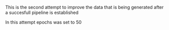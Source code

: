 This is the second attempt to improve the data that is being generated after a succesfull pipeline is established

In this attempt epochs was set to 50